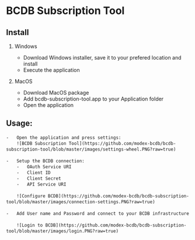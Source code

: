 # BCDB Subscription Tool

## Install

1. Windows
    -   Download Windows installer, save it to your prefered location and install
    -   Execute the application

3. MacOS
    -   Download MacOS package
    -   Add bcdb-subscription-tool.app to your Application folder
    -   Open the application

## Usage:

    -   Open the application and press settings:
        ![BCDB Subscription Tool](https://github.com/modex-bcdb/bcdb-subscription-tool/blob/master/images/settings-wheel.PNG?raw=true)

    -   Setup the BCDB connection:     
        -   OAuth Service URI
        -   Client ID
        -   Client Secret
        -   API Service URI

        ![Configure BCDB](https://github.com/modex-bcdb/bcdb-subscription-tool/blob/master/images/connection-settings.PNG?raw=true)

    -   Add User name and Password and connect to your BCDB infrastructure

        ![Login to BCDB](https://github.com/modex-bcdb/bcdb-subscription-tool/blob/master/images/login.PNG?raw=true)



